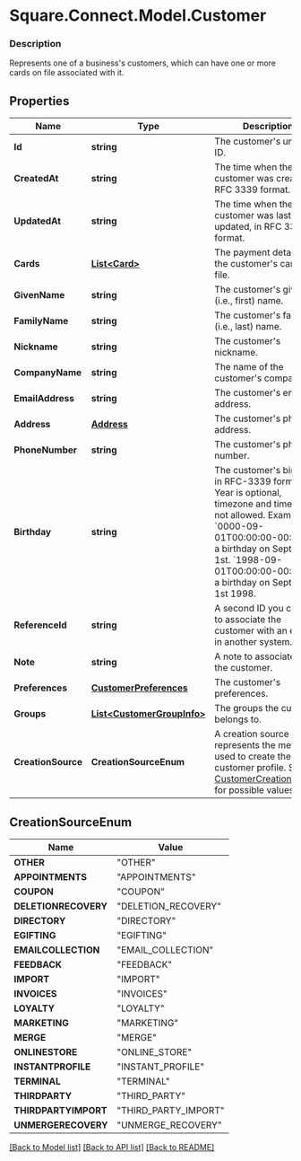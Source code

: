# Square.Connect.Model.Customer

### Description

Represents one of a business's customers, which can have one or more cards on file associated with it.

## Properties

Name | Type | Description | Notes
------------ | ------------- | ------------- | -------------
**Id** | **string** | The customer&#39;s unique ID. | 
**CreatedAt** | **string** | The time when the customer was created, in RFC 3339 format. | 
**UpdatedAt** | **string** | The time when the customer was last updated, in RFC 3339 format. | 
**Cards** | [**List&lt;Card&gt;**](Card.md) | The payment details of the customer&#39;s cards on file. | [optional] 
**GivenName** | **string** | The customer&#39;s given (i.e., first) name. | [optional] 
**FamilyName** | **string** | The customer&#39;s family (i.e., last) name. | [optional] 
**Nickname** | **string** | The customer&#39;s nickname. | [optional] 
**CompanyName** | **string** | The name of the customer&#39;s company. | [optional] 
**EmailAddress** | **string** | The customer&#39;s email address. | [optional] 
**Address** | [**Address**](Address.md) | The customer&#39;s physical address. | [optional] 
**PhoneNumber** | **string** | The customer&#39;s phone number. | [optional] 
**Birthday** | **string** | The customer&#39;s birthday in RFC-3339 format. Year is optional, timezone and times are not allowed. Example: &#x60;0000-09-01T00:00:00-00:00&#x60; for a birthday on September 1st. &#x60;1998-09-01T00:00:00-00:00&#x60; for a birthday on September 1st 1998. | [optional] 
**ReferenceId** | **string** | A second ID you can set to associate the customer with an entity in another system. | [optional] 
**Note** | **string** | A note to associate with the customer. | [optional] 
**Preferences** | [**CustomerPreferences**](CustomerPreferences.md) | The customer&#39;s preferences. | [optional] 
**Groups** | [**List&lt;CustomerGroupInfo&gt;**](CustomerGroupInfo.md) | The groups the customer belongs to. | [optional] 
**CreationSource** | **CreationSourceEnum** | A creation source represents the method used to create the customer profile. See [CustomerCreationSource](#type-customercreationsource) for possible values | [optional] 


## CreationSourceEnum

Name | Value
------------ | -------------
**OTHER** | "OTHER"
**APPOINTMENTS** | "APPOINTMENTS"
**COUPON** | "COUPON"
**DELETIONRECOVERY** | "DELETION_RECOVERY"
**DIRECTORY** | "DIRECTORY"
**EGIFTING** | "EGIFTING"
**EMAILCOLLECTION** | "EMAIL_COLLECTION"
**FEEDBACK** | "FEEDBACK"
**IMPORT** | "IMPORT"
**INVOICES** | "INVOICES"
**LOYALTY** | "LOYALTY"
**MARKETING** | "MARKETING"
**MERGE** | "MERGE"
**ONLINESTORE** | "ONLINE_STORE"
**INSTANTPROFILE** | "INSTANT_PROFILE"
**TERMINAL** | "TERMINAL"
**THIRDPARTY** | "THIRD_PARTY"
**THIRDPARTYIMPORT** | "THIRD_PARTY_IMPORT"
**UNMERGERECOVERY** | "UNMERGE_RECOVERY"



[[Back to Model list]](../README.md#documentation-for-models) [[Back to API list]](../README.md#documentation-for-api-endpoints) [[Back to README]](../README.md)

